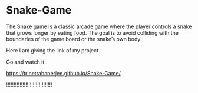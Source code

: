 # Snake-Game


 The Snake game is a classic arcade game where the player 
 controls a snake that grows longer by eating food. 
 The goal is to avoid colliding with the boundaries of the 
 game board or the snake’s own body.


Here i am giving the link of my project 

Go and watch it 

https://trinetrabanerjee.github.io/Snake-Game/

!!!!!!!!!!!!!!!!!!!!!!!!!!!!!!!
